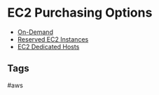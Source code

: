 # EC2 Purchasing Options

* [On-Demand](https://github.com/EliotKhachi//publicZk/tree/main/202309150316)  
* [Reserved EC2 Instances](https://github.com/EliotKhachi//publicZk/tree/main/202309150318)  
* [EC2 Dedicated Hosts](https://github.com/EliotKhachi//publicZk/tree/main/202309150323)  

## Tags
#aws
